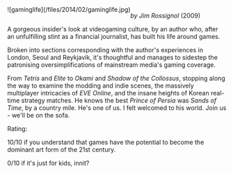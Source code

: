 <!--
.. title: This Gaming Life: Travels in Three Cities
.. slug: this-gaming-life-travels-in-three-cities
.. date: 2014-02-03 20:31:29-06:00
.. tags: media,book,non-fiction,videogame
.. type: text
-->

<span style="float: left">
![gaminglife](/files/2014/02/gaminglife.jpg)
</span>

*by Jim Rossignol* (2009)

A gorgeous insider's look at videogaming culture, by an author who,
after an unfulfilling stint as a financial journalist, has built his
life around games.

Broken into sections corresponding with the author's experiences in
London, Seoul and Reykjavik, it's thoughtful and manages to sidestep the
patronising oversimplifications of mainstream media's gaming coverage.

From *Tetris* and *Elite* to *Okami* and *Shadow of the Collossus*,
stopping along the way to examine the modding and indie scenes, the
massively multiplayer intricacies of *EVE Online*, and the insane
heights of Korean real-time strategy matches. He knows the best *Prince
of* *Persia* was *Sands of Time*, by a country mile. He's one of us. I
felt welcomed to his world. Join us - we'll be on the sofa.

Rating:

10/10 if you understand that games have the potential to become the
dominant art form of the 21st century.

0/10 if it's just for kids, innit?

<br style="clear: left" />
